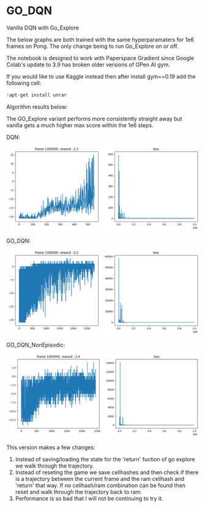 # GO_DQN

Vanilla DQN with Go_Explore

The below graphs are both trained with the same hyperparamaters for 1e6 frames on Pong. The only change being to run Go_Explore on or off.

The notebook is designed to work with Paperspace Gradient since Google Colab's update to 3.9 has broken older versions of OPen AI gym.

If you would like to use Kaggle instead then after install gym==0.19 add the following cell:

```python
!apt-get install unrar
```

Algorithm results below:

The GO_Explore variant performs more consistently straight away but vanilla gets a much higher max score within the 1e6 steps.

DQN:

![DQN](https://github.com/robjlyons/GO_DQN/blob/main/GO_DQN/DQN_Vanilla.png "DQN_Vanilla")

GO_DQN:

![GO_DQN](https://github.com/robjlyons/GO_DQN/blob/main/GO_DQN/GO_DQN.png "GO_DQN")

GO_DQN_NonEpisodic:

![GO_DQN_NonEpisodic](https://github.com/robjlyons/GO_DQN/blob/main/GO_DQN/GO_DQN_NoResets.png "GO_DQN_NonEpisodic")

This version makes a few changes:

1. Instead of saving/loading the state for the 'return' fuction of go explore we walk through the trajectory.
2. Instead of reseting the game we save cellhashes and then check if there is a trajectory between the current frame and the ram cellhash and 'return' that way. If no cellhash/ram combination can be found then reset and walk through the trajectory back to ram.
3. Performance is so bad that I will not be continuing to try it.
